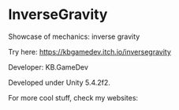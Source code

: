 # InverseGravity

Showcase of mechanics: inverse gravity

Try here: https://kbgamedev.itch.io/inversegravity

Developer: KB.GameDev

Developed under Unity 5.4.2f2.

For more cool stuff, check my websites:

